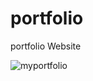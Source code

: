 # portfolio
portfolio Website

![myportfolio](https://github.com/SUMAREDDY2003/portfolio/assets/130961098/f0bdade8-eede-4c27-a267-df944d46ab0a)
